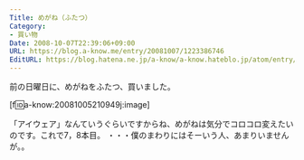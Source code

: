 ```yaml
---
Title: めがね（ふたつ）
Category:
- 買い物
Date: 2008-10-07T22:39:06+09:00
URL: https://blog.a-know.me/entry/20081007/1223386746
EditURL: https://blog.hatena.ne.jp/a-know/a-know.hateblo.jp/atom/entry/12921228815727980198
---
```



前の日曜日に、めがねをふたつ、買いました。

[f:id:a-know:20081005210949j:image]

「アイウェア」なんていうぐらいですからね、めがねは気分でコロコロ変えたいのです。これで7，8本目。
・・・僕のまわりにはそーいう人、あまりいませんが。。
